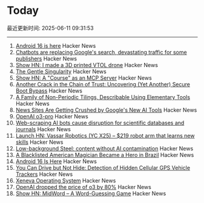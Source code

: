 # Today

最近更新时间: 2025-06-11 09:31:53

--- 
1. [Android 16 is here](https://blog.google/products/android/android-16/) Hacker News
2. [Chatbots are replacing Google's search, devastating traffic for some publishers](https://www.wsj.com/tech/ai/google-ai-news-publishers-7e687141) Hacker News
3. [Show HN: I made a 3D printed VTOL drone](https://www.tsungxu.com/p/i-made-a-3d-printed-vtol-that-can) Hacker News
4. [The Gentle Singularity](https://blog.samaltman.com/the-gentle-singularity) Hacker News
5. [Show HN: A "Course" as an MCP Server](https://mastra.ai/course) Hacker News
6. [Another Crack in the Chain of Trust: Uncovering (Yet Another) Secure Boot Bypass](https://www.binarly.io/blog/another-crack-in-the-chain-of-trust) Hacker News
7. [A Family of Non-Periodic Tilings, Describable Using Elementary Tools](https://arxiv.org/abs/2506.07638) Hacker News
8. [News Sites Are Getting Crushed by Google's New AI Tools](https://www.wsj.com/tech/ai/google-ai-news-publishers-7e687141) Hacker News
9. [OpenAI o3-pro](https://help.openai.com/en/articles/9624314-model-release-notes) Hacker News
10. [Web-scraping AI bots cause disruption for scientific databases and journals](https://www.nature.com/articles/d41586-025-01661-4) Hacker News
11. [Launch HN: Vassar Robotics (YC X25) – $219 robot arm that learns new skills](https://news.ycombinator.com/item?id=44240302) Hacker News
12. [Low-background Steel: content without AI contamination](https://blog.jgc.org/2025/06/low-background-steel-content-without-ai.html) Hacker News
13. [A Blacklisted American Magician Became a Hero in Brazil](https://www.wsj.com/lifestyle/careers/magician-brazil-national-celebrity-d31f547a) Hacker News
14. [Android 16 Is Here](https://blog.google/products/android/android-16/) Hacker News
15. [You Can Drive but Not Hide: Detection of Hidden Cellular GPS Vehicle Trackers](https://www.researchgate.net/publication/391704077_You_Can_Drive_But_You_Cannot_Hide_Detection_of_Hidden_Cellular_GPS_Vehicle_Trackers) Hacker News
16. [Xeneva Operating System](https://github.com/manaskamal/XenevaOS) Hacker News
17. [OpenAI dropped the price of o3 by 80%](https://twitter.com/sama/status/1932434606558462459) Hacker News
18. [Show HN: MidWord – A Word-Guessing Game](https://midword.com/) Hacker News
